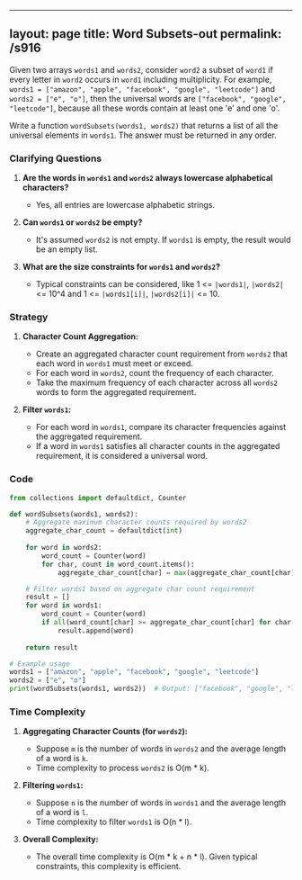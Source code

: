 
---
layout: page
title:  Word Subsets-out
permalink: /s916
---

Given two arrays `words1` and `words2`, consider `word2` a subset of `word1` if every letter in `word2` occurs in `word1` including multiplicity. For example, `words1 = ["amazon", "apple", "facebook", "google", "leetcode"]` and `words2 = ["e", "o"]`, then the universal words are `["facebook", "google", "leetcode"]`, because all these words contain at least one 'e' and one 'o'.

Write a function `wordSubsets(words1, words2)` that returns a list of all the universal elements in `words1`. The answer must be returned in any order.

### Clarifying Questions

1. **Are the words in `words1` and `words2` always lowercase alphabetical characters?**
   - Yes, all entries are lowercase alphabetic strings.

2. **Can `words1` or `words2` be empty?**
   - It's assumed `words2` is not empty. If `words1` is empty, the result would be an empty list.

3. **What are the size constraints for `words1` and `words2`?**
   - Typical constraints can be considered, like 1 <= `|words1|`, `|words2|` <= 10^4 and 1 <= `|words1[i]|`, `|words2[i]|` <= 10.

### Strategy

1. **Character Count Aggregation:**
   - Create an aggregated character count requirement from `words2` that each word in `words1` must meet or exceed.
   - For each word in `words2`, count the frequency of each character.
   - Take the maximum frequency of each character across all `words2` words to form the aggregated requirement.

2. **Filter `words1`:**
   - For each word in `words1`, compare its character frequencies against the aggregated requirement.
   - If a word in `words1` satisfies all character counts in the aggregated requirement, it is considered a universal word.

### Code

```python
from collections import defaultdict, Counter

def wordSubsets(words1, words2):
    # Aggregate maximum character counts required by words2
    aggregate_char_count = defaultdict(int)
    
    for word in words2:
        word_count = Counter(word)
        for char, count in word_count.items():
            aggregate_char_count[char] = max(aggregate_char_count[char], count)

    # Filter words1 based on aggregate char count requirement
    result = []
    for word in words1:
        word_count = Counter(word)
        if all(word_count[char] >= aggregate_char_count[char] for char in aggregate_char_count):
            result.append(word)
    
    return result

# Example usage
words1 = ["amazon", "apple", "facebook", "google", "leetcode"]
words2 = ["e", "o"]
print(wordSubsets(words1, words2))  # Output: ["facebook", "google", "leetcode"]
```

### Time Complexity

1. **Aggregating Character Counts (for `words2`):**
   - Suppose `m` is the number of words in `words2` and the average length of a word is `k`. 
   - Time complexity to process `words2` is O(m * k).

2. **Filtering `words1`:**
   - Suppose `n` is the number of words in `words1` and the average length of a word is `l`.
   - Time complexity to filter `words1` is O(n * l).

3. **Overall Complexity:**
   - The overall time complexity is O(m * k + n * l). Given typical constraints, this complexity is efficient.